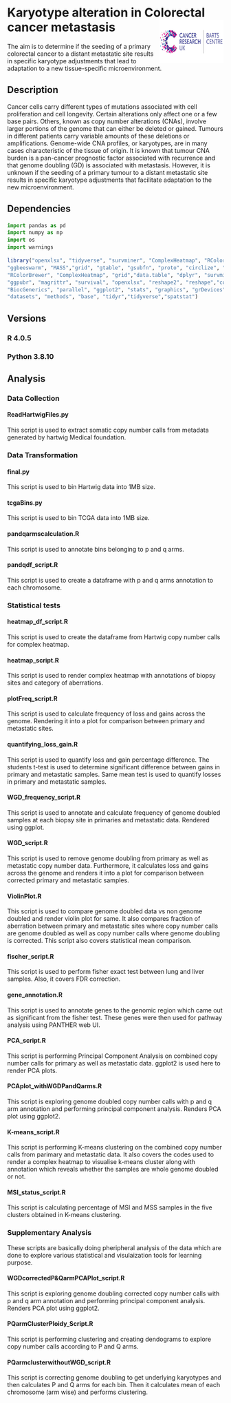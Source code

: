 # Karyotype alteration in Colorectal cancer metastasis <img align="right" width="150" height="100" src=/images/Barts.jpg>

The aim is to determine if the seeding of a primary colorectal cancer to a distant metastatic site results in specific karyotype adjustments that lead to adaptation to a new tissue-specific microenvironment.

## Description
Cancer cells carry different types of mutations associated with cell proliferation and cell longevity. 
Certain alterations only affect one or a few base pairs. Others, known as copy number alterations (CNAs), involve larger portions of the genome that can either be deleted or gained. 
Tumours in different patients carry variable amounts of these deletions or amplifications. Genome-wide CNA profiles, or karyotypes, are in many cases characteristic of the tissue of origin. 
It is known that tumour CNA burden is a pan-cancer prognostic factor associated with recurrence and that genome doubling (GD) is associated with metastasis. 
However, it is unknown if the seeding of a primary tumour to a distant metastatic site results in specific karyotype adjustments that facilitate adaptation to the new microenvironment.

## Dependencies
```python
import pandas as pd
import numpy as np
import os
import warnings
```
```R
library("openxlsx", "tidyverse", "survminer", "ComplexHeatmap", "RColorBrewer",
"ggbeeswarm", "MASS","grid", "gtable", "gsubfn", "proto", "circlize", "xlsx", 
"RColorBrewer", "ComplexHeatmap", "grid","data.table", "dplyr", "survminer", 
"ggpubr", "magrittr", "survival", "openxlsx", "reshape2", "reshape","copynumber",
"BiocGenerics", "parallel", "ggplot2", "stats", "graphics", "grDevices", "utils", 
"datasets", "methods", "base", "tidyr","tidyverse","spatstat")
```
## Versions
### R 4.0.5
### Python 3.8.10

## Analysis
### Data Collection
#### ReadHartwigFiles.py
This script is used to extract somatic copy number calls from metadata
generated by hartwig Medical foundation.

### Data Transformation
#### final.py
This script is used to bin Hartwig data into 1MB size.


#### tcgaBins.py
This script is used to bin TCGA data into 1MB size.


#### pandqarmscalculation.R
This script is used to annotate bins belonging to p and q arms.


#### pandqdf_script.R
This script is used to create a dataframe with p and q arms
annotation to each chromosome.

### Statistical tests

#### heatmap_df_script.R
This script is used to create the dataframe from Hartwig copy number calls
for complex heatmap.


#### heatmap_script.R
This script is used to render complex heatmap with annotations of biopsy
sites and category of aberrations.


#### plotFreq_script.R
This script is used to calculate frequency of loss and gains across the
genome. Rendering it into a plot for comparison between primary and 
metastatic sites.


#### quantifying_loss_gain.R
This script is used to quantify loss and gain percentage difference.
The students t-test is used to determine significant difference between
gains in primary and metastatic samples. Same mean test is used to 
quantify losses in primary and metastatic samples.


#### WGD_frequency_script.R
This script is used to annotate and calculate frequency of genome doubled
samples at each biopsy site in primaries and metastatic data. Rendered
using ggplot.


#### WGD_script.R
This script is used to remove genome doubling from primary as well as 
metastatic copy number data. Furthermore, it calculates loss and gains
across the genome and renders it into a plot for comparison between 
corrected primary and metastatic samples.


#### ViolinPlot.R
This script is used to compare genome doubled data vs non genome doubled
and render violin plot for same. It also compares fraction of aberration
between primary and metastatic sites where copy number calls are genome
doubled as well as copy number calls where genome doubling is corrected.
This script also covers statistical mean comparison.


#### fischer_script.R
This script is used to perform fisher exact test between lung and liver 
samples. Also, it covers FDR correction.


#### gene_annotation.R
This script is used to annotate genes to the genomic region which came
out as significant from the fisher test. These genes were then used for
pathway analysis using PANTHER web UI.


#### PCA_script.R
This script is performing Principal Component Analysis on combined copy
number calls for primary as well as metastatic data. ggplot2 is used here
to render PCA plots.

#### PCAplot_withWGDPandQarms.R
This script is exploring genome doubled copy number calls with p and q arm
annotation and performing principal component analysis. Renders PCA plot 
using ggplot2.

#### K-means_script.R
This script is performing K-means clustering on the combined copy number
calls from parimary and metastatic data. It also covers the codes used to
render a complex heatmap to visualise k-means cluster along with annotation
which reveals whether the samples are whole genome doubled or not.


#### MSI_status_script.R
This script is calculating percentage of MSI and MSS samples in the five 
clusters obtained in K-means clustering.

### Supplementary Analysis
These scripts are basically doing pheripheral analysis of the data which 
are done to explore various statistical and visulaization tools for
learning purpose.

#### WGDcorrectedP&QarmPCAPlot_script.R
This script is exploring genome doubling corrected copy number calls with
p and q arm annotation and performing principal component analysis. Renders
PCA plot using ggplot2.

#### PQarmClusterPloidy_Script.R
This script is performing clustering and creating dendograms to explore
copy number calls according to P and Q arms.

#### PQarmclusterwithoutWGD_script.R
This script is correcting genome doubling to get underlying karyotypes and
then calculates P and Q arms for each bin. Then it calculates mean of each 
chromosome (arm wise) and performs clustering.






